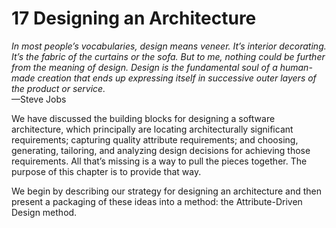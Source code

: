 17 Designing an Architecture
===

_In most people’s vocabularies, design means veneer. It’s interior decorating. It’s the fabric of the curtains or the sofa. But to me, nothing could be further from the
meaning of design. Design is the fundamental soul of a human-made creation that ends up expressing itself in successive outer layers of the product or service._  
—Steve Jobs

We have discussed the building blocks for designing a software architecture, which principally are locating architecturally significant requirements; capturing quality attribute requirements; and choosing, generating, tailoring, and analyzing design decisions for achieving those requirements. All that’s missing is a way to pull the pieces together. The purpose of this chapter is to provide that way.

We begin by describing our strategy for designing an architecture and then present a packaging of these ideas into a method: the Attribute-Driven Design method.